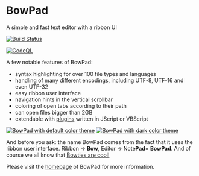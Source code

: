 # BowPad
A simple and fast text editor with a ribbon UI

[![Build Status](https://dev.azure.com/tortoisesvn/tortoisesvnGitHub/_apis/build/status/stefankueng.BowPad?branchName=main)](https://dev.azure.com/tortoisesvn/tortoisesvnGitHub/_build/latest?definitionId=5&branchName=main)

[![CodeQL](https://github.com/stefankueng/BowPad/actions/workflows/codeql-analysis.yml/badge.svg)](https://github.com/stefankueng/BowPad/actions/workflows/codeql-analysis.yml)

A few notable features of BowPad:

- syntax highlighting for over 100 file types and languages
- handling of many different encodings, including UTF-8, UTF-16 and even UTF-32
- easy ribbon user interface
- navigation hints in the vertical scrollbar
- coloring of open tabs according to their path
- can open files bigger than 2GB
- extendable with [plugins](https://tools.stefankueng.com/BowPad_plugins.html) written in JScript or VBScript

[![BowPad with default color theme](https://github.com/stefankueng/tools/raw/main/www/source/img/bowpad/BowPadDefaultTheme-small.png)](https://github.com/stefankueng/tools/raw/main/www/source/img/bowpad/BowPadDefaultTheme.png)
[![BowPad with dark color theme](https://github.com/stefankueng/tools/raw/main/www/source/img/bowpad/BowPadDarkTheme-small.png)](https://github.com/stefankueng/tools/raw/main/www/source/img/bowpad/BowPadDarkTheme.png)

And before you ask: the name BowPad comes from the fact that it uses the ribbon user interface.
Ribbon → **Bow**, Editor → Note**Pad**= **BowPad**.
And of course we all know that [Bowties are cool!](https://www.doctorwho.tv/)

Please visit the [homepage](https://tools.stefankueng.com/BowPad.html) of BowPad for more information.
